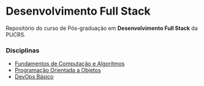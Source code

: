 # Desenvolvimento Full Stack

Repositório do curso de Pós-graduação em **Desenvolvimento Full Stack** da PUCRS.


### Disciplinas

* [Fundamentos de Computação e Algoritmos](https://github.com/evertonluiz00/pucrs-full-stack/tree/main/computacao-algoritmos)
* [Programação Orientada a Objetos](https://github.com/evertonluiz00/pucrs-full-stack/tree/main/poo)
* [DevOps Básico](https://github.com/evertonluiz00/pucrs-full-stack/tree/main/devops-basico)
